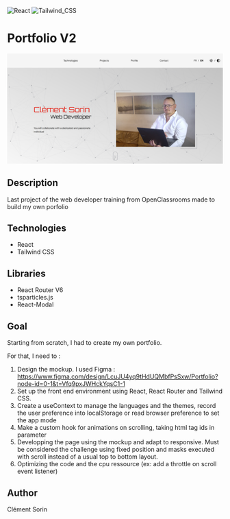 ![React](https://img.shields.io/badge/React-20232A?style=for-the-badge&logo=react&logoColor=61DAFB) ![Tailwind_CSS](https://img.shields.io/badge/Tailwind_CSS-38B2AC?style=for-the-badge&logo=tailwind-css&logoColor=white)

# Portfolio V2

<img src="./src/assets/photos/landing-screenshot.png" alt="portfolio-landing page" width="800" />

## Description

Last project of the web developer training from OpenClassrooms made to build my own porfolio

## Technologies

-   React
-   Tailwind CSS

## Libraries

-   React Router V6
-   tsparticles.js
-   React-Modal

## Goal

Starting from scratch, I had to create my own portfolio.

For that, I need to :

1. Design the mockup. I used Figma : https://www.figma.com/design/LcuJU4yq9tHdUQMbfPsSxw/Portfolio?node-id=0-1&t=Vfq9pxJWHckYqsC1-1
2. Set up the front end environment using React, React Router and Tailwind CSS.
3. Create a useContext to manage the languages and the themes, record the user preference into localStorage or read browser preference to set the app mode
4. Make a custom hook for animations on scrolling, taking html tag ids in parameter
5. Developping the page using the mockup and adapt to responsive. Must be considered the challenge using fixed position and masks executed with scroll instead of a usual top to bottom layout.
6. Optimizing the code and the cpu ressource (ex: add a throttle on scroll event listener)

## Author

Clément Sorin
